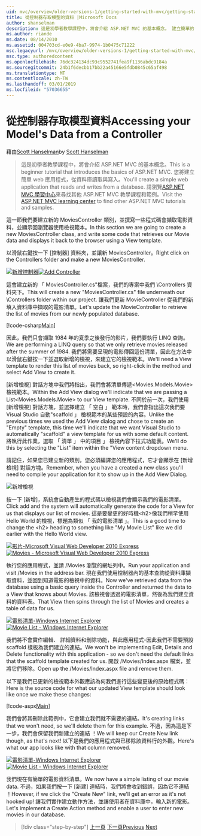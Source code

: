 ```yaml
---
uid: mvc/overview/older-versions-1/getting-started-with-mvc/getting-started-with-mvc-part5
title: 從控制器存取模型的資料 |Microsoft Docs
author: shanselman
description: 這是初學者教學課程中，將會介紹 ASP.NET MVC 的基本概念。 建立簡單的 web 應用程式，從資料庫讀取與寫入。
ms.author: riande
ms.date: 08/14/2010
ms.assetid: 004703cd-e0e9-4ba7-9974-1b0475c71222
msc.legacyurl: /mvc/overview/older-versions-1/getting-started-with-mvc/getting-started-with-mvc-part5
msc.type: authoredcontent
ms.openlocfilehash: 76dc324134dc93c9552741fea9f1136abdc9184a
ms.sourcegitcommit: 24b1f6decbb17bb22a45166e5fdb0845c65af498
ms.translationtype: MT
ms.contentlocale: zh-TW
ms.lasthandoff: 03/01/2019
ms.locfileid: "57036655"
---
```

<a name="accessing-your-models-data-from-a-controller"></a><span data-ttu-id="21fb2-104">從控制器存取模型資料</span><span class="sxs-lookup"><span data-stu-id="21fb2-104">Accessing your Model's Data from a Controller</span></span>
====================
<span data-ttu-id="21fb2-105">藉由[Scott Hanselman](https://github.com/shanselman)</span><span class="sxs-lookup"><span data-stu-id="21fb2-105">by [Scott Hanselman](https://github.com/shanselman)</span></span>

> <span data-ttu-id="21fb2-106">這是初學者教學課程中，將會介紹 ASP.NET MVC 的基本概念。</span><span class="sxs-lookup"><span data-stu-id="21fb2-106">This is a beginner tutorial that introduces the basics of ASP.NET MVC.</span></span> <span data-ttu-id="21fb2-107">您將建立簡單 web 應用程式，從資料庫讀取與寫入。</span><span class="sxs-lookup"><span data-stu-id="21fb2-107">You'll create a simple web application that reads and writes from a database.</span></span> <span data-ttu-id="21fb2-108">請瀏覽[ASP.NET MVC 學習中心](../../../index.md)來尋找其他 ASP.NET MVC 教學課程和範例。</span><span class="sxs-lookup"><span data-stu-id="21fb2-108">Visit the [ASP.NET MVC learning center](../../../index.md) to find other ASP.NET MVC tutorials and samples.</span></span>


<span data-ttu-id="21fb2-109">這一節我們要建立新的 MoviesController 類別，並撰寫一些程式碼會擷取電影資料，並顯示回瀏覽器使用檢視範本。</span><span class="sxs-lookup"><span data-stu-id="21fb2-109">In this section we are going to create a new MoviesController class, and write some code that retrieves our Movie data and displays it back to the browser using a View template.</span></span>

<span data-ttu-id="21fb2-110">以滑鼠右鍵按一下 [控制器] 資料夾，並讓新 MoviesController。</span><span class="sxs-lookup"><span data-stu-id="21fb2-110">Right click on the Controllers folder and make a new MoviesController.</span></span>

<span data-ttu-id="21fb2-111">[![新增控制器](getting-started-with-mvc-part5/_static/image2.png)](getting-started-with-mvc-part5/_static/image1.png)</span><span class="sxs-lookup"><span data-stu-id="21fb2-111">[![Add Controller](getting-started-with-mvc-part5/_static/image2.png)](getting-started-with-mvc-part5/_static/image1.png)</span></span>

<span data-ttu-id="21fb2-112">這會建立新的 「 MoviesController.cs"檔案，我們的專案中我們 \Controllers 資料夾下。</span><span class="sxs-lookup"><span data-stu-id="21fb2-112">This will create a new "MoviesController.cs" file underneath our \Controllers folder within our project.</span></span> <span data-ttu-id="21fb2-113">讓我們更新 MovieController 從我們的新填入資料庫中擷取的電影清單。</span><span class="sxs-lookup"><span data-stu-id="21fb2-113">Let's update the MovieController to retrieve the list of movies from our newly populated database.</span></span>

[!code-csharp[Main](getting-started-with-mvc-part5/samples/sample1.cs)]

<span data-ttu-id="21fb2-114">因此，我們只會擷取 1984 年的夏季之後發行的影片，我們要執行 LINQ 查詢。</span><span class="sxs-lookup"><span data-stu-id="21fb2-114">We are performing a LINQ query so that we only retrieve movies released after the summer of 1984.</span></span> <span data-ttu-id="21fb2-115">我們將需要呈現的電影傳回這份清單，因此在方法中以滑鼠右鍵按一下並選取新增的檢視，來建立它的檢視範本。</span><span class="sxs-lookup"><span data-stu-id="21fb2-115">We'll need a View template to render this list of movies back, so right-click in the method and select Add View to create it.</span></span>

<span data-ttu-id="21fb2-116">[新增檢視] 對話方塊中我們將指出，我們會將清單傳遞&lt;Movies.Models.Movie&gt;檢視範本。</span><span class="sxs-lookup"><span data-stu-id="21fb2-116">Within the Add View dialog we'll indicate that we are passing a List&lt;Movies.Models.Movie&gt; to our View template.</span></span> <span data-ttu-id="21fb2-117">不同於前一次，我們使用 [新增檢視] 對話方塊，並選擇建立 「 空白 」 範本時，我們會指出這次我們要 Visual Studio 自動"scaffold 」 檢視範本的某些預設的內容。</span><span class="sxs-lookup"><span data-stu-id="21fb2-117">Unlike the previous times we used the Add View dialog and chose to create an "Empty" template, this time we'll indicate that we want Visual Studio to automatically "scaffold" a view template for us with some default content.</span></span> <span data-ttu-id="21fb2-118">將執行此作業，選取 「 清單 」 中的項目 」 檢視內容下拉式功能表。</span><span class="sxs-lookup"><span data-stu-id="21fb2-118">We'll do this by selecting the "List" item within the "View content dropdown menu.</span></span>

<span data-ttu-id="21fb2-119">請記住，如果您已建立新的類別，您必須編譯您的應用程式，它才會顯示在 [新增檢視] 對話方塊。</span><span class="sxs-lookup"><span data-stu-id="21fb2-119">Remember, when you have a created a new class you'll need to compile your application for it to show up in the Add View Dialog.</span></span>

![新增檢視](getting-started-with-mvc-part5/_static/image3.png)

<span data-ttu-id="21fb2-121">按一下 [新增]，系統會自動產生的程式碼以檢視我們會顯示我們的電影清單。</span><span class="sxs-lookup"><span data-stu-id="21fb2-121">Click add and the system will automatically generate the code for a View for us that displays our list of movies.</span></span> <span data-ttu-id="21fb2-122">這是要變更的好時機&lt;h2&gt;像我們稍早使用 Hello World 的檢視，標題為類似 「 我的電影清單 」。</span><span class="sxs-lookup"><span data-stu-id="21fb2-122">This is a good time to change the &lt;h2&gt; heading to something like "My Movie List" like we did earlier with the Hello World view.</span></span>

<span data-ttu-id="21fb2-123">[![影片-Microsoft Visual Web Developer 2010 Express](getting-started-with-mvc-part5/_static/image5.png)](getting-started-with-mvc-part5/_static/image4.png)</span><span class="sxs-lookup"><span data-stu-id="21fb2-123">[![Movies - Microsoft Visual Web Developer 2010 Express](getting-started-with-mvc-part5/_static/image5.png)](getting-started-with-mvc-part5/_static/image4.png)</span></span>

<span data-ttu-id="21fb2-124">執行您的應用程式，並請 /Movies 瀏覽的網址列中。</span><span class="sxs-lookup"><span data-stu-id="21fb2-124">Run your application and visit /Movies in the address bar.</span></span> <span data-ttu-id="21fb2-125">現在我們使用控制器內的基本查詢從資料庫擷取資料，並回到知道電影的檢視中的資料。</span><span class="sxs-lookup"><span data-stu-id="21fb2-125">Now we've retrieved data from the database using a basic query inside the Controller and returned the data to a View that knows about Movies.</span></span> <span data-ttu-id="21fb2-126">該檢視會透過的電影清單，然後為我們建立資料的資料表。</span><span class="sxs-lookup"><span data-stu-id="21fb2-126">That View then spins through the list of Movies and creates a table of data for us.</span></span>

<span data-ttu-id="21fb2-127">[![電影清單-Windows Internet Explorer](getting-started-with-mvc-part5/_static/image7.png)](getting-started-with-mvc-part5/_static/image6.png)</span><span class="sxs-lookup"><span data-stu-id="21fb2-127">[![Movie List - Windows Internet Explorer](getting-started-with-mvc-part5/_static/image7.png)](getting-started-with-mvc-part5/_static/image6.png)</span></span>

<span data-ttu-id="21fb2-128">我們將不會實作編輯、 詳細資料和刪除功能，與此應用程式-因此我們不需要預設 scaffold 樣板為我們建立的連結。</span><span class="sxs-lookup"><span data-stu-id="21fb2-128">We won't be implementing Edit, Details and Delete functionality with this application - so we don't need the default links that the scaffold template created for us.</span></span> <span data-ttu-id="21fb2-129">開啟 /Movies/Index.aspx 檔案，並將它們移除。</span><span class="sxs-lookup"><span data-stu-id="21fb2-129">Open up the /Movies/Index.aspx file and remove them.</span></span>

<span data-ttu-id="21fb2-130">以下是我們已更新的檢視範本外觀應該為何我們進行這些變更後的原始程式碼：</span><span class="sxs-lookup"><span data-stu-id="21fb2-130">Here is the source code for what our updated View template should look like once we make these changes:</span></span>

[!code-aspx[Main](getting-started-with-mvc-part5/samples/sample2.aspx)]

<span data-ttu-id="21fb2-131">我們會將其刪除此範例中，它會建立我們就不需要的連結。</span><span class="sxs-lookup"><span data-stu-id="21fb2-131">It's creating links that we won't need, so we'll delete them for this example.</span></span> <span data-ttu-id="21fb2-132">不過，因為這是下一步，我們會保留我們新建立的連結 ！</span><span class="sxs-lookup"><span data-stu-id="21fb2-132">We will keep our Create New link though, as that's next!</span></span> <span data-ttu-id="21fb2-133">以下是我們的應用程式與已移除該資料行的外觀。</span><span class="sxs-lookup"><span data-stu-id="21fb2-133">Here's what our app looks like with that column removed.</span></span>

<span data-ttu-id="21fb2-134">[![電影清單-Windows Internet Explorer](getting-started-with-mvc-part5/_static/image9.png)](getting-started-with-mvc-part5/_static/image8.png)</span><span class="sxs-lookup"><span data-stu-id="21fb2-134">[![Movie List - Windows Internet Explorer](getting-started-with-mvc-part5/_static/image9.png)](getting-started-with-mvc-part5/_static/image8.png)</span></span>

<span data-ttu-id="21fb2-135">我們現在有簡單的電影資料清單。</span><span class="sxs-lookup"><span data-stu-id="21fb2-135">We now have a simple listing of our movie data.</span></span> <span data-ttu-id="21fb2-136">不過，如果我們按一下 [新建] 連結時，我們將會收到錯誤，因為它不連結 ！</span><span class="sxs-lookup"><span data-stu-id="21fb2-136">However, if we click the "Create New" link, we'll get an error as it's not hooked up!</span></span> <span data-ttu-id="21fb2-137">讓我們實作建立動作方法，並讓使用者在資料庫中，輸入新的電影。</span><span class="sxs-lookup"><span data-stu-id="21fb2-137">Let's implement a Create Action method and enable a user to enter new movies in our database.</span></span>

> [!div class="step-by-step"]
> <span data-ttu-id="21fb2-138">[上一頁](getting-started-with-mvc-part4.md)
> [下一頁](getting-started-with-mvc-part6.md)</span><span class="sxs-lookup"><span data-stu-id="21fb2-138">[Previous](getting-started-with-mvc-part4.md)
[Next](getting-started-with-mvc-part6.md)</span></span>
